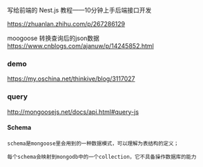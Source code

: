 写给前端的 Nest.js 教程——10分钟上手后端接口开发

https://zhuanlan.zhihu.com/p/267286129


moogoose 转换查询后的json数据
https://www.cnblogs.com/ajanuw/p/14245852.html


### demo 
https://my.oschina.net/thinkive/blog/3117027

### query 

http://mongoosejs.net/docs/api.html#query-js


#### Schema

    schema是mongoose里会用到的一种数据模式，可以理解为表结构的定义；

    每个schema会映射到mongodb中的一个collection，它不具备操作数据库的能力



